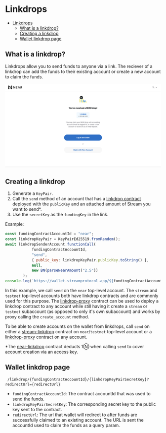 # Linkdrops

- [Linkdrops](#linkdrops)
  - [What is a linkdrop?](#what-is-a-linkdrop)
  - [Creating a linkdrop](#creating-a-linkdrop)
  - [Wallet linkdrop page](#wallet-linkdrop-page)

## What is a linkdrop?

Linkdrops allow you to send funds to anyone via a link. The reciever of a linkdrop can add the funds to their existing account or create a new account to claim the funds.

![image info](./assets/linkdrop-landing.png)


## Creating a linkdrop
1. Generate a `KeyPair`.
2. Call the `send` method of an account that has a [linkdrop contract](https://github.com/stream-protocol/stream-linkdrop) deployed with the `publicKey` and an attached amount of Stream you want to send*.
3. Use the `secretKey` as the `fundingKey` in the link.

Example:
```js
const fundingContractAccountId = "near";
const linkdropKeyPair = KeyPairEd25519.fromRandom();
await linkdropSenderAccount.functionCall(
            fundingContractAccountId,
            "send",
            { public_key: linkdropKeyPair.publicKey.toString() },
            null,
            new BN(parseNearAmount("2.5"))
        );
console.log(`https://wallet.streamprotocol.app/${fundingContractAccountId}/${linkdropKeyPair.secretKey}`);
```

In this example, we call `send` on the `near` top-level account. The `stream` and `testnet` top-level accounts both have linkdrop contracts and are commonly used for this purpose. The [linkdrop-proxy](https://github.com/stream-protocol/linkdrop-proxy) contract can be used to deploy a linkdrop contract to any account while still having it create a `stream` or `testnet` subaccount (as opposed to only it's own subaccount) and works by proxy calling the `create_account` method.

To be able to create accounts on the wallet from linkdrops, call `send` on either a [stream-linkdrop](https://github.com/stream-protocol/stream-linkdrop) contract on `near`/`testnet` top-level account or a [linkdrop-proxy](https://github.com/stream-protocol/linkdrop-proxy) contract on any account.

*The [near-linkdrop](https://github.com/stream-protocol/stream-linkdrop) contract deducts 1Ⓝ when calling `send` to cover account creation via an access key.

## Wallet linkdrop page

     /linkdrop/{fundingContractAccountId}/{linkdropKeyPairSecretKey}?redirectUrl={redirectUrl}
    
* `fundingContractAccountId`: The contract accountId that was used to send the funds.
* `linkdropKeyPairSecretKey`: The corresponding secret key to the public key sent to the contract.
* `redirectUrl`: The url that wallet will redirect to after funds are successfully claimed to an existing account. The URL is sent the accountId used to claim the funds as a query param.
